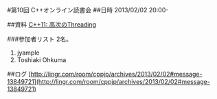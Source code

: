 #第10回 C++オンライン読書会
##日時
2013/02/02 20:00-


##資料
[C++11: 高次のThreading](/cppnow/2012.md#high-level-threading)


###参加者リスト
2名。

1. jyample
2. Toshiaki Ohkuma


##ログ
[http://lingr.com/room/cppjp/archives/2013/02/02#message-13849721](http://lingr.com/room/cppjp/archives/2013/02/02#message-13849721)

